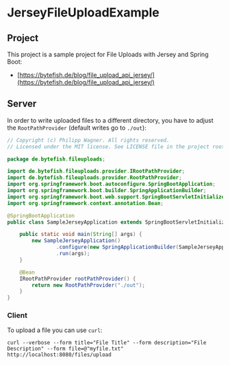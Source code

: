 # JerseyFileUploadExample #

## Project ##

This project is a sample project for File Uploads with Jersey and Spring Boot:

* [https://bytefish.de/blog/file_upload_api_jersey/](https://bytefish.de/blog/file_upload_api_jersey/)

## Server ##

In order to write uploaded files to a different directory, you have to adjust the ``RootPathProvider`` (default writes go to ``./out``):

```java
// Copyright (c) Philipp Wagner. All rights reserved.
// Licensed under the MIT license. See LICENSE file in the project root for full license information.

package de.bytefish.fileuploads;

import de.bytefish.fileuploads.provider.IRootPathProvider;
import de.bytefish.fileuploads.provider.RootPathProvider;
import org.springframework.boot.autoconfigure.SpringBootApplication;
import org.springframework.boot.builder.SpringApplicationBuilder;
import org.springframework.boot.web.support.SpringBootServletInitializer;
import org.springframework.context.annotation.Bean;

@SpringBootApplication
public class SampleJerseyApplication extends SpringBootServletInitializer {

    public static void main(String[] args) {
        new SampleJerseyApplication()
                .configure(new SpringApplicationBuilder(SampleJerseyApplication.class))
                .run(args);
    }

    @Bean
    IRootPathProvider rootPathProvider() {
        return new RootPathProvider("./out");
    }
}
```

### Client ###

To upload a file you can use ``curl``:

```
curl --verbose --form title="File Title" --form description="File Description" --form file=@"myfile.txt" http://localhost:8080/files/upload
```
